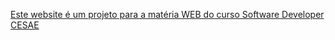 <a href="https://guilherme-carasek.github.io" target ="_blank">Este website é um projeto para a matéria WEB do curso Software Developer CESAE</a>
